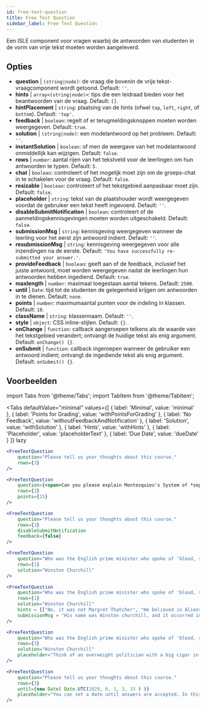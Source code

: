```yaml
---
id: free-text-question 
title: Free Text Question
sidebar_label: Free Text Question
---
```


Een ISLE component voor vragen waarbij de antwoorden van studenten in de vorm van vrije tekst moeten worden aangeleverd.

## Opties

* __question__ | `(string|node)`: de vraag die bovenin de vrije tekst-vraagcomponent wordt getoond. Default: `''`.
* __hints__ | `array<(string|node)>`: tips die een leidraad bieden voor het beantwoorden van de vraag. Default: `[]`.
* __hintPlacement__ | `string`: plaatsing van de hints (ofwel `top`, `left`, `right`, of `bottom`). Default: `'top'`.
* __feedback__ | `boolean`: regelt of er terugmeldingsknoppen moeten worden weergegeven. Default: `true`.
* __solution__ | `(string|node)`: een modelantwoord op het probleem. Default: `''`.
* __instantSolution__ | `boolean`: of men de weergave van het modelantwoord onmiddellijk kan wijzigen. Default: `false`.
* __rows__ | `number`: aantal rijen van het tekstveld voor de leerlingen om hun antwoorden te typen. Default: `5`.
* __chat__ | `boolean`: controleert of het mogelijk moet zijn om de groeps-chat in te schakelen voor de vraag. Default: `false`.
* __resizable__ | `boolean`: controleert of het tekstgebied aanpasbaar moet zijn. Default: `false`.
* __placeholder__ | `string`: tekst van de plaatshouder wordt weergegeven voordat de gebruiker een tekst heeft ingevoerd. Default: `''`.
* __disableSubmitNotification__ | `boolean`: controleert of de aanmeldingskennisgevingen moeten worden uitgeschakeld. Default: `false`.
* __submissionMsg__ | `string`: kennisgeving weergegeven wanneer de leerling voor het eerst zijn antwoord indient. Default: `''`.
* __resubmissionMsg__ | `string`: kennisgeving weergegeven voor alle inzendingen na de eerste. Default: `'You have successfully re-submitted your answer.'`.
* __provideFeedback__ | `boolean`: geeft aan of de feedback, inclusief het juiste antwoord, moet worden weergegeven nadat de leerlingen hun antwoorden hebben ingediend. Default: `true`.
* __maxlength__ | `number`: maximaal toegestaan aantal tekens. Default: `2500`.
* __until__ | `Date`: tijd tot de studenten de gelegenheid krijgen om antwoorden in te dienen. Default: `none`.
* __points__ | `number`: maximumaantal punten voor de indeling in klassen. Default: `10`.
* __className__ | `string`: klassennaam. Default: `''`.
* __style__ | `object`: CSS inline-stijlen. Default: `{}`.
* __onChange__ | `function`: callback aangeroepen telkens als de waarde van het tekstgebied verandert; ontvangt de huidige tekst als enig argument. Default: `onChange() {}`.
* __onSubmit__ | `function`: callback ingeroepen wanneer de gebruiker een antwoord indient; ontvangt de ingediende tekst als enig argument. Default: `onSubmit() {}`.


## Voorbeelden

import Tabs from '@theme/Tabs';
import TabItem from '@theme/TabItem';

<Tabs
    defaultValue="minimal"
    values={[
        { label: 'Minimal', value: 'minimal' },
        { label: 'Points for Grading', value: 'withPointsForGrading' },
        { label: 'No Feedback', value: 'withoutFeedbackAndNotification' },
        { label: 'Solution', value: 'withSolution' },
        { label: 'Hints', value: 'withHints' },
        { label: 'Placeholder', value: 'placeholderText' },
        { label: 'Due Date', value: 'dueDate' }
    ]}
    lazy
>

<TabItem value="minimal" >

```jsx live
<FreeTextQuestion 
    question="Please tell us your thoughts about this course." 
    rows={3} 
/>
```
</TabItem>

<TabItem value="withPointsForGrading" >

```jsx live
<FreeTextQuestion 
    question={<span>Can you please explain Montesquieu's System of *separation of powers*?</span>} 
    rows={3} 
    points={15}
/>
```

</TabItem>

<TabItem value="withoutFeedbackAndNotification" >

```jsx live
<FreeTextQuestion 
    question="Please tell us your thoughts about this course." 
    rows={3}
    disableSubmitNotification 
    feedback={false}
/>
```

</TabItem>

<TabItem value="withSolution" > 

```jsx live
<FreeTextQuestion 
    question="Who was the English prime minister who spoke of 'blood, sweat and tears'?" 
    rows={1} 
    solution="Winston Churchill" 
/>
```

</TabItem>

<TabItem value="withHints" >

```jsx live
<FreeTextQuestion 
    question="Who was the English prime minister who spoke of 'blood, sweat and tears'?" 
    rows={1} 
    solution="Winston Churchill" 
    hints = {["No, it was not Margret Thatcher", "He believed in Aliens by the way", "His first name was Winston - like the guy in 1984"]}
    submissionMsg = "His name was Winston churchill, and it occurred in a speech given by him to the House of Commons of the Parliament of the United Kingdom on 13 May 1940. The speech is sometimes known by that name"
/>
```

</TabItem>

<TabItem value="placeholderText" >

```jsx live
<FreeTextQuestion 
    question="Who was the English prime minister who spoke of 'blood, sweat and tears'?" 
    rows={3} 
    solution="Winston Churchill" 
    placeholder="Think of an overweight politician with a big cigar in his mouth."
/>
```

</TabItem>

<TabItem value="dueDate" >

```jsx live
<FreeTextQuestion 
    question="Please tell us your thoughts about this course." 
    rows={3} 
    until={new Date( Date.UTC(2029, 0, 1, 3, 33 ) )}
    placeholder="You can set a date until answers are accepted. In this case it is 2020, 1st of January, 3:30 am UTC time."
/>
```

</TabItem>

</Tabs>
